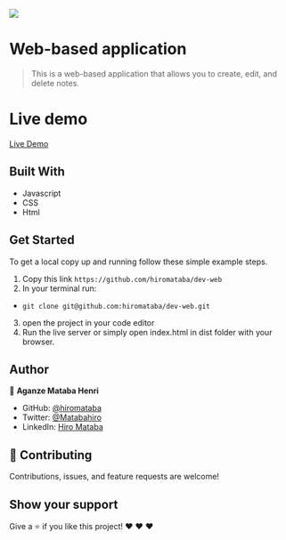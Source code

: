 ![](https://img.shields.io/badge/Microverse-blueviolet)

# Web-based application

> This is a web-based application that allows you to create, edit, and delete notes.

# Live demo

[Live Demo](https://hiromataba.github.io/Leaderboard/dist/)


## Built With

- Javascript
- CSS
- Html

## Get Started

To get a local copy up and running follow these simple example steps.

1. Copy this link `https://github.com/hiromataba/dev-web`
2. In your terminal run:
- `git clone git@github.com:hiromataba/dev-web.git` 
3. open the project in your code editor 
5. Run the live server or simply open index.html in dist folder with your browser.

## Author

👤 **Aganze Mataba Henri**

- GitHub: [@hiromataba](https://github.com/hiromataba)
- Twitter: [@Matabahiro](https://twitter.com/MatabaHiro)
- LinkedIn: [Hiro Mataba](https://www.linkedin.com/in/hiro-mataba-1bb910209/)

## 🤝 Contributing

Contributions, issues, and feature requests are welcome!

## Show your support

Give a ⭐️ if you like this project! ❤️ ❤️ ❤️ 
